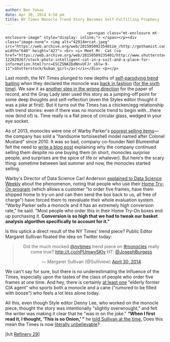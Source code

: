 ```yaml
---
author: Ben Yakas
date: Apr 30, 2014 4:58 pm
title: NY Times Monocle Trend Story Becomes Self-Fulfilling Prophecy
---
```


	
										<p><span class="mt-enclosure mt-enclosure-image" style="display: inline;"> </span></p><div class="image-none"> <img alt="42914mrcat.jpeg" src="https://web.archive.org/web/20150509235401im_/http://gothamist.com/attachments/byakas/42914mrcat.jpeg" width="640" height="427"> <br> <i> Meet Mr. Cat (<a href="https://web.archive.org/web/20150509235401/http://www.shutterstock.com/pic-122629267/stock-photo-intelligent-cat-in-a-suit-and-a-place-for-information.html?src=ESCZSNAIbdNnvUFJr_sblw-9-11">Shutterstock/kuban_girl</a>)</i></div> <p></p>

<p>Last month, the NY Times plunged to new depths of <a href="https://web.archive.org/web/20150509235401/http://gothamist.com/tags/nytimes">self-parodying trend baiting</a> when they declared the monocle was <a href="https://web.archive.org/web/20150509235401/http://www.nytimes.com/2014/03/06/fashion/the-monocle-returns-as-a-fashion-accessory.html">back in fashion</a> (<a href="https://web.archive.org/web/20150509235401/http://gothamist.com/2014/03/06/for_the_ny_times_the_monocle_is_a_c.php#photo-1">for the sixth time</a>). We saw it as <a href="https://web.archive.org/web/20150509235401/http://gothamist.com/2014/03/23/ny_times_gets_reflective_about_trends.php">another step in the wrong direction</a> for the paper of record, and the Gray Lady later used this story as a jumping-off point for some deep thoughts and self-reflection (even the Styles editor thought it was a joke at first). But it turns out the Times has a chicken/egg relationship with trend stories: even if there was no monocle trend to begin with...there now (kind of) is. Time really is a flat piece of circular glass, wedged in your eye socket.</p>

<p>As of 2013, monocles were one of Warby Parker&apos;s <a href="https://web.archive.org/web/20150509235401/http://www.warbyparker.com/monocle">poorest selling items</a>&#x2014;the company has sold a &quot;handsome tortoiseshell model named after Colonel Mustard&quot; since 2010. It was so bad, company co-founder Neil Blumenthal felt the need to <a href="https://web.archive.org/web/20150509235401/http://www.inc.com/neil-blumenthal/why-we-sell-a-monocle.html">write a blog post</a> explaining why the company continued selling them despite no one buying them (in short, monocles <em>surprise</em> people, and surprises are the spice of life or whatever). But here&apos;s the scary thing: sometime between last summer and now, the monocles started selling.</p>

<p>Warby&apos;s Director of Data Science Carl Anderson <a href="https://web.archive.org/web/20150509235401/http://www.datascienceweekly.org/blog/17-data-science-transforming-online-retail-warby-parker-carl-anderson-interview">explained to Data Science Weekly</a> about the phenomenon, noting that people who use their <a href="https://web.archive.org/web/20150509235401/http://www.warbyparker.com/home-try-on">Home Try-On program</a> (which allows a customer &quot;to order five frames, have them shipped home to try-on and can then send the box back to us, all free of charge&quot;) have forced them to reevaluate their whole evaluation system. &quot;Warby Parker sells a monocle and it has an extremely high conversion rate,&quot; he said. &quot;Most people who order this in their Home Try-On boxes end up purchasing it. <strong>Conversion is so high that we had to tweak our basket analysis algorithm specifically to account for it.&quot;</strong></p>

<p>Is this uptick a direct result of the NY Times&apos; trend piece? Public Editor Margaret Sullivan floated the idea on Twitter today:</p>

<center><blockquote class="twitter-tweet" lang="en"><p>Did the much mocked <a href="https://web.archive.org/web/20150509235401/https://twitter.com/nytimes">@nytimes</a> trend piece on <a href="https://web.archive.org/web/20150509235401/https://twitter.com/search?q=%23monocles&amp;src=hash">#monocles</a> really come true? <a href="https://web.archive.org/web/20150509235401/http://t.co/nPUmwvSKly">http://t.co/nPUmwvSKly</a> HT: <a href="https://web.archive.org/web/20150509235401/https://twitter.com/JosephBurgess">@JosephBurgess</a></p>&#x2014; Margaret Sullivan (@Sulliview) <a href="https://web.archive.org/web/20150509235401/https://twitter.com/Sulliview/statuses/461548515588857858">April 30, 2014</a></blockquote>
<script async src="//web.archive.org/web/20150509235401js_/http://platform.twitter.com/widgets.js" charset="utf-8"></script></center>

<p>We can&apos;t say for sure, but there is no underestimating the Influence of the Times, especially upon the tastes of the class of people who order five frames at one time. And hey, there is certainly <a href="https://web.archive.org/web/20150509235401/http://pando.com/2014/03/07/are-monocles-really-making-a-comeback-fact-checking-the-new-york-times-style-section/">at least one</a> &quot;elderly former CIA agent&quot; who sports both a monocle and a cane (&quot;rumored to be filled with booze&quot;) who feels a lot less alone today.</p>

<p>All this, even though Style editor Denny Lee, who worked on the monocle piece, thought the story was intentionally &quot;slightly overwrought,&quot; and felt the writer was making it clear that he &quot;was in on the joke.&quot; <strong>&#x201C;When I first read it, I thought, &#x2018;This is so Onion,&#x2019; &#x201D;</strong> he <a href="https://web.archive.org/web/20150509235401/http://mobile.nytimes.com/2014/03/23/public-editor/trend-spotting-with-wink-at-mr-peanut.html">told Sullivan at the time.</a> Does this mean the Times is now <a href="https://web.archive.org/web/20150509235401/http://literallyunbelievable.org/">literally unbelievable</a>?</p>

<p>[h/t <a href="https://web.archive.org/web/20150509235401/http://www.refinery29.com/2014/04/67110/monocle-trend">Refinery 29</a>]</p>					
										
									
				